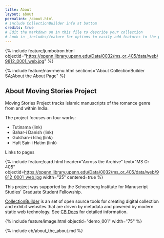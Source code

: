```yaml
---
title: About
layout: about
permalink: /about.html
# include CollectionBuilder info at bottom
credits: true
# Edit the markdown on in this file to describe your collection
# Look in _includes/feature for options to easily add features to the page
---
```


{% include feature/jumbotron.html objectid="https://openn.library.upenn.edu/Data/0032/ms_or_405/data/web/9812_0001_web.jpg" %} 

{% include feature/nav-menu.html sections="About CollectionBuilder SA;About the About Page" %}

## About Moving Stories Project

Moving Stories Project tracks Islamic manuscripts of the romance genre from and within India.

The project focuses on four works:

- Tutinama (link)
- Bahar-i Danish (link)
- Gulshan-i Ishq (link)
- Haft Sair-i Hatim (link)

Links to pages

{% include feature/card.html header="Across the Archive" text="MS Or 405" objectid=https://openn.library.upenn.edu/Data/0032/ms_or_405/data/web/9812_0001_web.jpg width="25" centered=true %}

This project was supported by the Schoenberg Institute for Manuscript Studies' Graduate Student Fellowship.

[CollectionBuilder](https://github.com/CollectionBuilder/) is an set of open source tools for creating digital collection and exhibit websites that are driven by metadata and powered by modern static web technology.
See [CB Docs](https://collectionbuilder.github.io/cb-docs/) for detailed information.

{% include feature/image.html objectid="demo_001" width="75" %} 

<!-- IMPORTANT!!! DELETE this comment and the include below when you are finished editing this page for your collection. The include below introduces about page features. They will show up on your collection's about page until you delete it.  -->
{% include cb/about_the_about.md %} 
